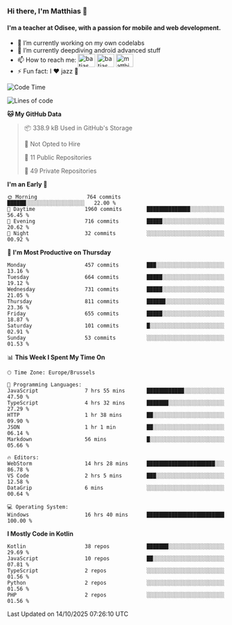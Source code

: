 ### Hi there, I'm Matthias 👋

#### I'm a teacher at Odisee, with a passion for mobile and web development.

- 🔭 I’m currently working on my own codelabs
- 🌱 I’m currently deepdiving android advanced stuff
- 📫 How to reach me: <a href="https://dev.to/batjas" target="_blank"><img align="center" src="https://raw.githubusercontent.com/rahuldkjain/github-profile-readme-generator/master/src/images/icons/Social/devto.svg" alt="batjas" height="30" width="40" /></a>
<a href="https://twitter.com/batjas" target="_blank"><img align="center" src="https://raw.githubusercontent.com/rahuldkjain/github-profile-readme-generator/master/src/images/icons/Social/twitter.svg" alt="batjas" height="30" width="40" /></a>
<a href="https://linkedin.com/in/matthiasdruwé" target="_blank"><img align="center" src="https://raw.githubusercontent.com/rahuldkjain/github-profile-readme-generator/master/src/images/icons/Social/linked-in-alt.svg" alt="matthiasdruwé" height="30" width="40" /></a>
- ⚡ Fun fact: I ❤ jazz 🎷


<!--START_SECTION:waka-->
![Code Time](http://img.shields.io/badge/Code%20Time-1%2C514%20hrs%2011%20mins-blue)

![Lines of code](https://img.shields.io/badge/From%20Hello%20World%20I%27ve%20Written-8.6%20million%20lines%20of%20code-blue)

**🐱 My GitHub Data** 

> 📦 338.9 kB Used in GitHub's Storage 
 > 
> 🚫 Not Opted to Hire
 > 
> 📜 11 Public Repositories 
 > 
> 🔑 49 Private Repositories 
 > 
**I'm an Early 🐤** 

```text
🌞 Morning                764 commits         ██████░░░░░░░░░░░░░░░░░░░   22.00 % 
🌆 Daytime                1960 commits        ██████████████░░░░░░░░░░░   56.45 % 
🌃 Evening                716 commits         █████░░░░░░░░░░░░░░░░░░░░   20.62 % 
🌙 Night                  32 commits          ░░░░░░░░░░░░░░░░░░░░░░░░░   00.92 % 
```
📅 **I'm Most Productive on Thursday** 

```text
Monday                   457 commits         ███░░░░░░░░░░░░░░░░░░░░░░   13.16 % 
Tuesday                  664 commits         █████░░░░░░░░░░░░░░░░░░░░   19.12 % 
Wednesday                731 commits         █████░░░░░░░░░░░░░░░░░░░░   21.05 % 
Thursday                 811 commits         ██████░░░░░░░░░░░░░░░░░░░   23.36 % 
Friday                   655 commits         █████░░░░░░░░░░░░░░░░░░░░   18.87 % 
Saturday                 101 commits         █░░░░░░░░░░░░░░░░░░░░░░░░   02.91 % 
Sunday                   53 commits          ░░░░░░░░░░░░░░░░░░░░░░░░░   01.53 % 
```


📊 **This Week I Spent My Time On** 

```text
🕑︎ Time Zone: Europe/Brussels

💬 Programming Languages: 
JavaScript               7 hrs 55 mins       ████████████░░░░░░░░░░░░░   47.50 % 
TypeScript               4 hrs 32 mins       ███████░░░░░░░░░░░░░░░░░░   27.29 % 
HTTP                     1 hr 38 mins        ██░░░░░░░░░░░░░░░░░░░░░░░   09.90 % 
JSON                     1 hr 1 min          ██░░░░░░░░░░░░░░░░░░░░░░░   06.14 % 
Markdown                 56 mins             █░░░░░░░░░░░░░░░░░░░░░░░░   05.66 % 

🔥 Editors: 
WebStorm                 14 hrs 28 mins      ██████████████████████░░░   86.78 % 
VS Code                  2 hrs 5 mins        ███░░░░░░░░░░░░░░░░░░░░░░   12.58 % 
DataGrip                 6 mins              ░░░░░░░░░░░░░░░░░░░░░░░░░   00.64 % 

💻 Operating System: 
Windows                  16 hrs 40 mins      █████████████████████████   100.00 % 
```

**I Mostly Code in Kotlin** 

```text
Kotlin                   38 repos            ███████░░░░░░░░░░░░░░░░░░   29.69 % 
JavaScript               10 repos            ██░░░░░░░░░░░░░░░░░░░░░░░   07.81 % 
TypeScript               2 repos             ░░░░░░░░░░░░░░░░░░░░░░░░░   01.56 % 
Python                   2 repos             ░░░░░░░░░░░░░░░░░░░░░░░░░   01.56 % 
PHP                      2 repos             ░░░░░░░░░░░░░░░░░░░░░░░░░   01.56 % 
```




 Last Updated on 14/10/2025 07:26:10 UTC
<!--END_SECTION:waka-->
